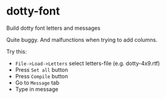 # dotty-font
Build dotty font letters and messages

Quite buggy. And malfunctions when trying to add columns.

Try this: 

* `File->Load->Letters` select letters-file (e.g. dotty-4x9.rtf)
* Press `Set all` button
* Press `Compile` button
* Go to `Message` tab
* Type in message
